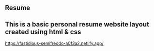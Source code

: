 Resume
-------------------------------------------------------------------------------------------------------------------------------------------------------------------------
This is a basic personal resume website layout created using html & css 
-------------------------------------------------------------------------------------------------------------------------------------------------------------------------
https://fastidious-semifreddo-a0f3a2.netlify.app/
